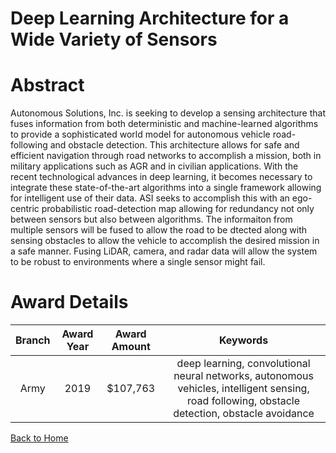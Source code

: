 
Deep Learning Architecture for a Wide Variety of Sensors
========================================================

# Abstract


Autonomous Solutions, Inc. is seeking to develop a sensing architecture that fuses information from both deterministic and machine-learned algorithms to provide a sophisticated world model for autonomous vehicle road-following and obstacle detection. This architecture allows for safe and efficient navigation through road networks to accomplish a mission, both in military applications such as AGR and in civilian applications. With the recent technological advances in deep learning, it becomes necessary to integrate these state-of-the-art algorithms into a single framework allowing for intelligent use of their data. ASI seeks to accomplish this with an ego-centric probabilistic road-detection map allowing for redundancy not only between sensors but also between algorithms. The informaiton from multiple sensors will be fused to allow the road to be dtected along with sensing obstacles to allow the vehicle to accomplish the desired mission in a safe manner. Fusing LiDAR, camera, and radar data will allow the system to be robust to environments where a single sensor might fail.  

# Award Details

|Branch|Award Year|Award Amount|Keywords|
| :---: | :---: | :---: | :---: |
|Army|2019|$107,763|deep learning, convolutional neural networks, autonomous vehicles, intelligent sensing, road following, obstacle detection, obstacle avoidance|
  
  


[Back to Home](https://github.com/chrischow/dod_sbir_awards/CC/#1047)